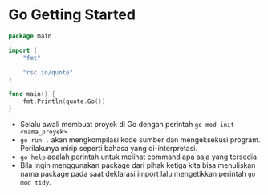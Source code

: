 # Go Getting Started

```go
package main

import (
	"fmt"

	"rsc.io/quote"
)

func main() {
	fmt.Println(quote.Go())
}
```

- Selalu awali membuat proyek di Go dengan perintah `go mod init <nama_proyek>`
- `go run .` akan mengkompilasi kode sumber dan mengeksekusi program. Perilakunya mirip seperti bahasa yang di-interpretasi.
- `go help` adalah perintah untuk melihat command apa saja yang tersedia.
- Bila ingin menggunakan package dari pihak ketiga kita bisa menuliskan nama package pada saat deklarasi import lalu mengetikkan perintah `go mod tidy`.
